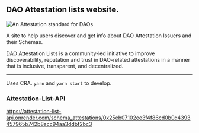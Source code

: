 ## DAO Attestation lists website.

![An Attestation standard for DAOs](https://github.com/metagov/daostar/assets/41290852/a8bd1596-8e92-4cad-b3d3-3df771a0d436)

A site to help users discover and get info about DAO Attestation Issuers and their Schemas.

DAO Attestation Lists is a community-led initiative to improve discoverability, reputation and trust in DAO-related attestations in a manner that is inclusive, transparent, and decentralized.

---

Uses CRA. `yarn` and `yarn start` to develop.


### Attestation-List-API

https://attestation-list-api.onrender.com/schema_attestations/0x25eb07102ee3f4f86cd0b0c4393457965b742b8acc94aa3ddbf2bc3
